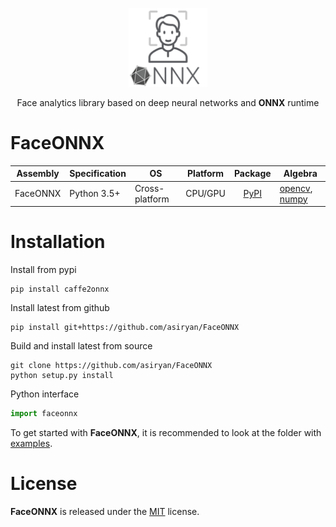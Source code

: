 <p align="center"><img width="25%" src="FaceONNX.png" /></p>
<p align="center"> Face analytics library based on deep neural networks and <b>ONNX</b> runtime </p>  

# FaceONNX
| Assembly | Specification | OS | Platform | Package | Algebra |
|-------------|-------------|-------------|-------------|:--------------:|--------------|
| FaceONNX | Python 3.5+ | Cross-platform | CPU/GPU | [PyPI](https://pypi.org/project/faceonnx/) | [opencv](https://opencv.org/), [numpy](https://numpy.org/) |

# Installation
Install from pypi
```
pip install caffe2onnx
```
  
Install latest from github  
```
pip install git+https://github.com/asiryan/FaceONNX
```
  
Build and install latest from source  
```
git clone https://github.com/asiryan/FaceONNX
python setup.py install
```
  
Python interface  
```python
import faceonnx
```
To get started with **FaceONNX**, it is recommended to look at the folder with [examples](examples).  

# License
**FaceONNX** is released under the [MIT](LICENSE) license.
